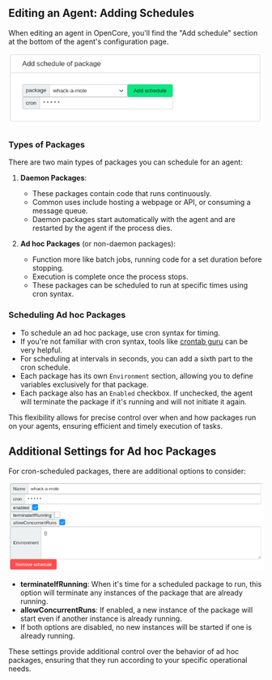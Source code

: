 ## Editing an Agent: Adding Schedules

When editing an agent in OpenCore, you'll find the "Add schedule" section at the bottom of the agent's configuration page.

![Add Schedule](Add-Schedule.png)

### Types of Packages

There are two main types of packages you can schedule for an agent:

1. **Daemon Packages**: 
   - These packages contain code that runs continuously. 
   - Common uses include hosting a webpage or API, or consuming a message queue.
   - Daemon packages start automatically with the agent and are restarted by the agent if the process dies.

2. **Ad hoc Packages** (or non-daemon packages):
   - Function more like batch jobs, running code for a set duration before stopping.
   - Execution is complete once the process stops.
   - These packages can be scheduled to run at specific times using cron syntax.

### Scheduling Ad hoc Packages

- To schedule an ad hoc package, use cron syntax for timing.
- If you're not familiar with cron syntax, tools like [crontab guru](https://crontab.guru) can be very helpful.
- For scheduling at intervals in seconds, you can add a sixth part to the cron schedule.
- Each package has its own `Environment` section, allowing you to define variables exclusively for that package.
- Each package also has an `Enabled` checkbox. If unchecked, the agent will terminate the package if it's running and will not initiate it again.

This flexibility allows for precise control over when and how packages run on your agents, ensuring efficient and timely execution of tasks.

## Additional Settings for Ad hoc Packages

For cron-scheduled packages, there are additional options to consider:

![Ad hoc Package Settings](Ad-hoc-Package-Settings.png)

- **terminateIfRunning**: When it's time for a scheduled package to run, this option will terminate any instances of the package that are already running.
- **allowConcurrentRuns**: If enabled, a new instance of the package will start even if another instance is already running.
- If both options are disabled, no new instances will be started if one is already running.

These settings provide additional control over the behavior of ad hoc packages, ensuring that they run according to your specific operational needs.
